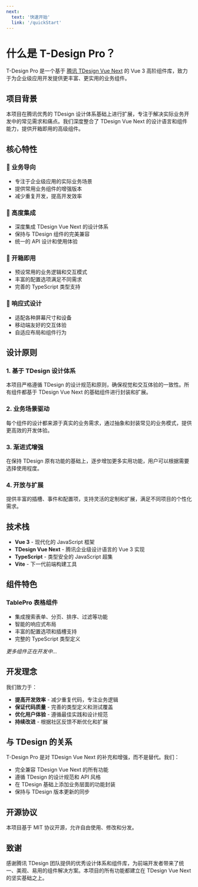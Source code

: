 ```yaml
---
next:
  text: '快速开始'
  link: '/quickStart'
---
```


# 什么是 T-Design Pro？

T-Design Pro 是一个基于 [腾讯 TDesign Vue Next](https://github.com/Tencent/tdesign-vue-next) 的 Vue 3 高阶组件库，致力于为企业级应用开发提供更丰富、更实用的业务组件。

## 项目背景

本项目在腾讯优秀的 TDesign 设计体系基础上进行扩展，专注于解决实际业务开发中的常见需求和痛点。我们深度整合了 TDesign Vue Next 的设计语言和组件能力，提供开箱即用的高级组件。

## 核心特性

### 🎯 业务导向
- 专注于企业级应用的实际业务场景
- 提供常用业务组件的增强版本
- 减少重复开发，提高开发效率

### 🔧 高度集成
- 深度集成 TDesign Vue Next 的设计体系
- 保持与 TDesign 组件的完美兼容
- 统一的 API 设计和使用体验

### 🚀 开箱即用
- 预设常用的业务逻辑和交互模式
- 丰富的配置选项满足不同需求
- 完善的 TypeScript 类型支持

### 📱 响应式设计
- 适配各种屏幕尺寸和设备
- 移动端友好的交互体验
- 自适应布局和组件行为

## 设计原则

### 1. 基于 TDesign 设计体系
本项目严格遵循 TDesign 的设计规范和原则，确保视觉和交互体验的一致性。所有组件都基于 TDesign Vue Next 的基础组件进行封装和扩展。

### 2. 业务场景驱动
每个组件的设计都来源于真实的业务需求，通过抽象和封装常见的业务模式，提供更高效的开发体验。

### 3. 渐进式增强
在保持 TDesign 原有功能的基础上，逐步增加更多实用功能，用户可以根据需要选择使用程度。

### 4. 开放与扩展
提供丰富的插槽、事件和配置项，支持灵活的定制和扩展，满足不同项目的个性化需求。

## 技术栈

- **Vue 3** - 现代化的 JavaScript 框架
- **TDesign Vue Next** - 腾讯企业级设计语言的 Vue 3 实现
- **TypeScript** - 类型安全的 JavaScript 超集
- **Vite** - 下一代前端构建工具

## 组件特色

### TablePro 表格组件
- 集成搜索表单、分页、排序、过滤等功能
- 智能的响应式布局
- 丰富的配置选项和插槽支持
- 完整的 TypeScript 类型定义

*更多组件正在开发中...*

## 开发理念

我们致力于：
- **提高开发效率** - 减少重复代码，专注业务逻辑
- **保证代码质量** - 完善的类型定义和测试覆盖
- **优化用户体验** - 遵循最佳实践和设计规范
- **持续改进** - 根据社区反馈不断优化和扩展

## 与 TDesign 的关系

T-Design Pro 是对 TDesign Vue Next 的补充和增强，而不是替代。我们：
- 完全兼容 TDesign Vue Next 的所有功能
- 遵循 TDesign 的设计规范和 API 风格
- 在 TDesign 基础上添加业务层面的功能封装
- 保持与 TDesign 版本更新的同步

## 开源协议

本项目基于 MIT 协议开源，允许自由使用、修改和分发。

## 致谢

感谢腾讯 TDesign 团队提供的优秀设计体系和组件库，为前端开发者带来了统一、美观、易用的组件解决方案。本项目的所有功能都建立在 TDesign Vue Next 的坚实基础之上。
